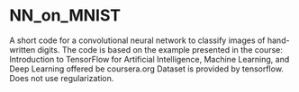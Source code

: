 # NN_on_MNIST
A short code for a convolutional neural network to classify images of hand-written digits.
The code is based on the example presented in the course:
Introduction to TensorFlow for Artificial Intelligence, Machine Learning, and Deep Learning
offered be coursera.org
Dataset is provided by tensorflow.
Does not use regularization.
